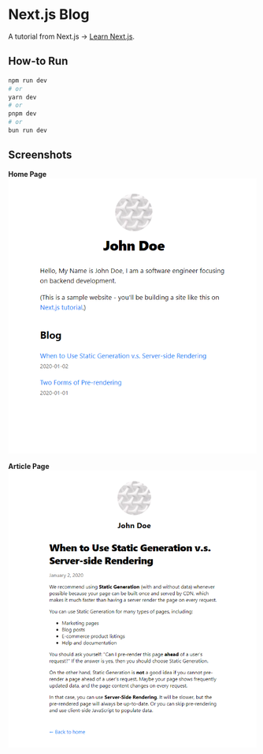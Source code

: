# Next.js Blog

A tutorial from Next.js -> [Learn Next.js](https://nextjs.org/learn).

## How-to Run

```bash
npm run dev
# or
yarn dev
# or
pnpm dev
# or
bun run dev
```

## Screenshots

**Home Page**
![01_home_page](./screenshots/01_home_page.png "01_home_page")

**Article Page**
![02_article_page](./screenshots/02_article_page.png "02_article_page")
